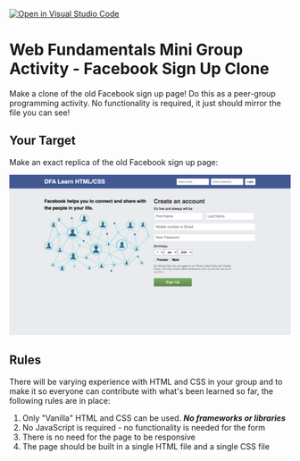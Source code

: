 [![Open in Visual Studio Code](https://classroom.github.com/assets/open-in-vscode-718a45dd9cf7e7f842a935f5ebbe5719a5e09af4491e668f4dbf3b35d5cca122.svg)](https://classroom.github.com/online_ide?assignment_repo_id=13748834&assignment_repo_type=AssignmentRepo)
# Web Fundamentals Mini Group Activity - Facebook Sign Up Clone

Make a clone of the old Facebook sign up page! Do this as a peer-group programming activity. No functionality is required, it just should mirror the file you can see!

## Your Target

Make an exact replica of the old Facebook sign up page:

![Facebook Sign Up](./images/facebook-clone.png)

## Rules

There will be varying experience with HTML and CSS in your group and to make it so everyone can contribute with what's been learned so far, the following rules are in place:

1) Only "Vanilla" HTML and CSS can be used. ***No frameworks or libraries***
2) No JavaScript is required - no functionality is needed for the form
3) There is no need for the page to be responsive
4) The page should be built in a single HTML file and a single CSS file
